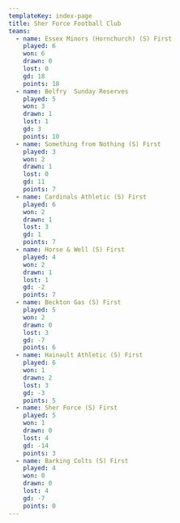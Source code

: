 ```yaml
---
templateKey: index-page
title: Sher Force Football Club
teams:
  - name: Essex Minors (Hornchurch) (S) First
    played: 6
    won: 6
    drawn: 0
    lost: 0
    gd: 18
    points: 18
  - name: Belfry  Sunday Reserves
    played: 5
    won: 3
    drawn: 1
    lost: 1
    gd: 3
    points: 10
  - name: Something from Nothing (S) First
    played: 3
    won: 2
    drawn: 1
    lost: 0
    gd: 11
    points: 7
  - name: Cardinals Athletic (S) First
    played: 6
    won: 2
    drawn: 1
    lost: 3
    gd: 1
    points: 7
  - name: Horse & Well (S) First
    played: 4
    won: 2
    drawn: 1
    lost: 1
    gd: -2
    points: 7
  - name: Beckton Gas (S) First
    played: 5
    won: 2
    drawn: 0
    lost: 3
    gd: -7
    points: 6
  - name: Hainault Athletic (S) First
    played: 6
    won: 1
    drawn: 2
    lost: 3
    gd: -3
    points: 5
  - name: Sher Force (S) First
    played: 5
    won: 1
    drawn: 0
    lost: 4
    gd: -14
    points: 3
  - name: Barking Colts (S) First
    played: 4
    won: 0
    drawn: 0
    lost: 4
    gd: -7
    points: 0
---
```

